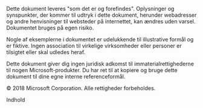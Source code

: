 <!-- This file contains localizable strings used in generating the custom PDF. Do not use as an include file in any web content. -->
<!-- content for PDF copyright page -->

Dette dokument leveres "som det er og forefindes". Oplysninger og synspunkter, der kommer til udtryk i dette dokument, herunder webadresser og andre henvisninger til websteder på internettet, kan ændres uden varsel. Dokumentet bruges på egen risiko.

Nogle af eksemplerne i dokumentet er udelukkende til illustrative formål og er fiktive. Ingen association til virkelige virksomheder eller personer er tilsigtet eller skal udledes heraf. 

Dette dokument giver dig ingen juridisk adkomst til immaterialrettighederne til nogen Microsoft-produkter. Du har ret til at kopiere og bruge dette dokument til dine egne interne referenceformål. 

© 2018 Microsoft Corporation. Alle rettigheder forbeholdes. 

<!-- string for PDF contents heading -->

Indhold
